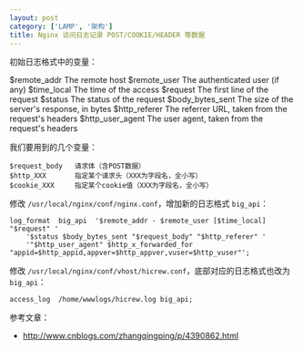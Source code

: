 ```yaml
---
layout: post
category: ['LAMP', '架构']
title: Nginx 访问日志记录 POST/COOKIE/HEADER 等数据
---
```


初始日志格式中的变量：

$remote_addr        The remote host
$remote_user        The authenticated user (if any)
$time_local         The time of the access
$request            The first line of the request
$status             The status of the request
$body_bytes_sent    The size of the server's response, in bytes
$http_referer       The referrer URL, taken from the request's headers
$http_user_agent    The user agent, taken from the request's headers

我们要用到的几个变量：

    $request_body   请求体（含POST数据）
    $http_XXX       指定某个请求头（XXX为字段名，全小写）
    $cookie_XXX     指定某个cookie值（XXX为字段名，全小写）

修改 `/usr/local/nginx/conf/nginx.conf`，增加新的日志格式 `big_api`：

    log_format  big_api  '$remote_addr - $remote_user [$time_local] "$request" '
        '$status $body_bytes_sent "$request_body" "$http_referer" '
        '"$http_user_agent" $http_x_forwarded_for "appid=$http_appid,appver=$http_appver,vuser=$http_vuser"';

修改 `/usr/local/nginx/conf/vhost/hicrew.conf`，底部对应的日志格式也改为 `big_api`：

    access_log  /home/wwwlogs/hicrew.log big_api;

参考文章：

- <http://www.cnblogs.com/zhangqingping/p/4390862.html>
